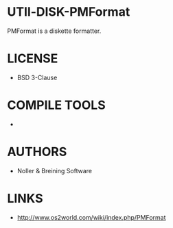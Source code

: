 # UTIl-DISK-PMFormat
PMFormat is a diskette formatter.

LICENSE
===============
* BSD 3-Clause

COMPILE TOOLS
===============
* 
 
AUTHORS
===============
* Noller & Breining Software

LINKS
===============
* http://www.os2world.com/wiki/index.php/PMFormat
